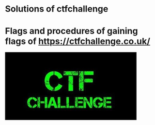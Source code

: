 # Solutions of ctfchallenge

# Flags and procedures of gaining flags of https://ctfchallenge.co.uk/


![ctfchallenge](https://github.com/root-ji218at/ctfchallenge.co.uk/blob/master/pictures/readme_img.png)
